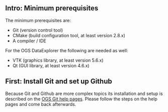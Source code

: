 ## <span class="step">Intro:</span> Minimum prerequisites ##

The minimum prerequisites are:

- Git (version control tool)
- CMake (build configuration tool, at least version 2.8.x)
- A compiler / IDE

For the OGS DataExplorer the following are needed as well:

- VTK (graphics library, at least version 5.6.x)
- Qt (GUI library, at least version 4.6.x)

## <span class="step">First:</span> Install Git and set up Github ##

Because Git and Github are more complex topics its installation and setup is 
described on the [OGS Git help pages](http://ufz.github.com/help/set-up-git-redirect).
Please follow the steps on the help pages and come back afterwards.